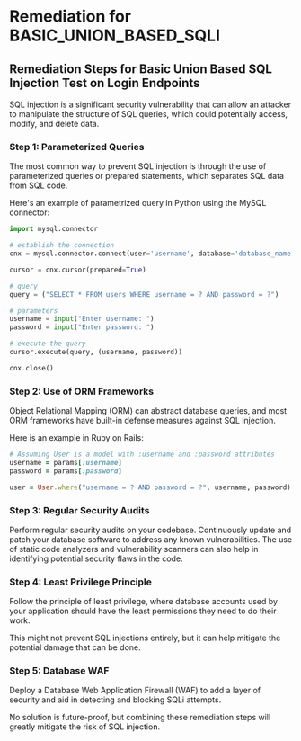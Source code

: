 # Remediation for BASIC_UNION_BASED_SQLI

## Remediation Steps for Basic Union Based SQL Injection Test on Login Endpoints

SQL injection is a significant security vulnerability that can allow an attacker to manipulate the structure of SQL queries, which could potentially access, modify, and delete data.

### Step 1: Parameterized Queries

The most common way to prevent SQL injection is through the use of parameterized queries or prepared statements, which separates SQL data from SQL code.

Here's an example of parametrized query in Python using the MySQL connector:

```python
import mysql.connector

# establish the connection
cnx = mysql.connector.connect(user='username', database='database_name', password='password')

cursor = cnx.cursor(prepared=True)

# query
query = ("SELECT * FROM users WHERE username = ? AND password = ?")

# parameters
username = input("Enter username: ")
password = input("Enter password: ")

# execute the query
cursor.execute(query, (username, password))

cnx.close()
```

### Step 2: Use of ORM Frameworks

Object Relational Mapping (ORM) can abstract database queries, and most ORM frameworks have built-in defense measures against SQL injection.

Here is an example in Ruby on Rails:

```ruby
# Assuming User is a model with :username and :password attributes
username = params[:username]
password = params[:password]

user = User.where("username = ? AND password = ?", username, password).first
```

### Step 3: Regular Security Audits

Perform regular security audits on your codebase. Continuously update and patch your database software to address any known vulnerabilities. The use of static code analyzers and vulnerability scanners can also help in identifying potential security flaws in the code.

### Step 4: Least Privilege Principle

Follow the principle of least privilege, where database accounts used by your application should have the least permissions they need to do their work.

This might not prevent SQL injections entirely, but it can help mitigate the potential damage that can be done.

### Step 5: Database WAF 

Deploy a Database Web Application Firewall (WAF) to add a layer of security and aid in detecting and blocking SQLi attempts. 

No solution is future-proof, but combining these remediation steps will greatly mitigate the risk of SQL injection.